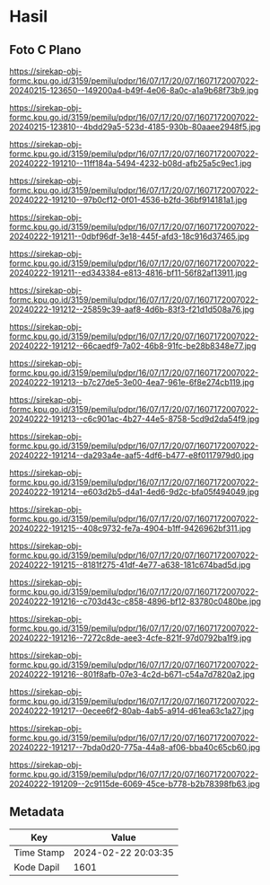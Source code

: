 # Hasil

## Foto C Plano

https://sirekap-obj-formc.kpu.go.id/3159/pemilu/pdpr/16/07/17/20/07/1607172007022-20240215-123650--149200a4-b49f-4e06-8a0c-a1a9b68f73b9.jpg

https://sirekap-obj-formc.kpu.go.id/3159/pemilu/pdpr/16/07/17/20/07/1607172007022-20240215-123810--4bdd29a5-523d-4185-930b-80aaee2948f5.jpg

https://sirekap-obj-formc.kpu.go.id/3159/pemilu/pdpr/16/07/17/20/07/1607172007022-20240222-191210--11ff184a-5494-4232-b08d-afb25a5c9ec1.jpg

https://sirekap-obj-formc.kpu.go.id/3159/pemilu/pdpr/16/07/17/20/07/1607172007022-20240222-191210--97b0cf12-0f01-4536-b2fd-36bf914181a1.jpg

https://sirekap-obj-formc.kpu.go.id/3159/pemilu/pdpr/16/07/17/20/07/1607172007022-20240222-191211--0dbf96df-3e18-445f-afd3-18c916d37465.jpg

https://sirekap-obj-formc.kpu.go.id/3159/pemilu/pdpr/16/07/17/20/07/1607172007022-20240222-191211--ed343384-e813-4816-bf11-56f82af13911.jpg

https://sirekap-obj-formc.kpu.go.id/3159/pemilu/pdpr/16/07/17/20/07/1607172007022-20240222-191212--25859c39-aaf8-4d6b-83f3-f21d1d508a76.jpg

https://sirekap-obj-formc.kpu.go.id/3159/pemilu/pdpr/16/07/17/20/07/1607172007022-20240222-191212--66caedf9-7a02-46b8-91fc-be28b8348e77.jpg

https://sirekap-obj-formc.kpu.go.id/3159/pemilu/pdpr/16/07/17/20/07/1607172007022-20240222-191213--b7c27de5-3e00-4ea7-961e-6f8e274cb119.jpg

https://sirekap-obj-formc.kpu.go.id/3159/pemilu/pdpr/16/07/17/20/07/1607172007022-20240222-191213--c6c901ac-4b27-44e5-8758-5cd9d2da54f9.jpg

https://sirekap-obj-formc.kpu.go.id/3159/pemilu/pdpr/16/07/17/20/07/1607172007022-20240222-191214--da293a4e-aaf5-4df6-b477-e8f0117979d0.jpg

https://sirekap-obj-formc.kpu.go.id/3159/pemilu/pdpr/16/07/17/20/07/1607172007022-20240222-191214--e603d2b5-d4a1-4ed6-9d2c-bfa05f494049.jpg

https://sirekap-obj-formc.kpu.go.id/3159/pemilu/pdpr/16/07/17/20/07/1607172007022-20240222-191215--408c9732-fe7a-4904-b1ff-9426962bf311.jpg

https://sirekap-obj-formc.kpu.go.id/3159/pemilu/pdpr/16/07/17/20/07/1607172007022-20240222-191215--8181f275-41df-4e77-a638-181c674bad5d.jpg

https://sirekap-obj-formc.kpu.go.id/3159/pemilu/pdpr/16/07/17/20/07/1607172007022-20240222-191216--c703d43c-c858-4896-bf12-83780c0480be.jpg

https://sirekap-obj-formc.kpu.go.id/3159/pemilu/pdpr/16/07/17/20/07/1607172007022-20240222-191216--7272c8de-aee3-4cfe-821f-97d0792ba1f9.jpg

https://sirekap-obj-formc.kpu.go.id/3159/pemilu/pdpr/16/07/17/20/07/1607172007022-20240222-191216--801f8afb-07e3-4c2d-b671-c54a7d7820a2.jpg

https://sirekap-obj-formc.kpu.go.id/3159/pemilu/pdpr/16/07/17/20/07/1607172007022-20240222-191217--0ecee6f2-80ab-4ab5-a914-d61ea63c1a27.jpg

https://sirekap-obj-formc.kpu.go.id/3159/pemilu/pdpr/16/07/17/20/07/1607172007022-20240222-191217--7bda0d20-775a-44a8-af06-bba40c65cb60.jpg

https://sirekap-obj-formc.kpu.go.id/3159/pemilu/pdpr/16/07/17/20/07/1607172007022-20240222-191209--2c9115de-6069-45ce-b778-b2b78398fb63.jpg


## Metadata

| Key        | Value               |
| ---------- | ------------------- |
| Time Stamp | 2024-02-22 20:03:35 |
| Kode Dapil | 1601                |



